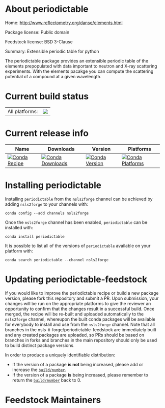 About periodictable
===================

Home: http://www.reflectometry.org/danse/elements.html

Package license: Public domain

Feedstock license: BSD 3-Clause

Summary: Extensible periodic table for python

The periodictable package provides an extensible periodic table
of the elements prepopulated with data important to neutron and
X-ray scattering experiments. With the elements pacakge you can
compute the scattering potential of a compound at a given wavelength.


Current build status
====================


<table><tr><td>All platforms:</td>
    <td>
      <a href="https://dev.azure.com/nsls2forge/nsls2forge/_build/latest?definitionId=193&branchName=master">
        <img src="https://dev.azure.com/nsls2forge/nsls2forge/_apis/build/status/periodictable-feedstock?branchName=master">
      </a>
    </td>
  </tr>
</table>

Current release info
====================

| Name | Downloads | Version | Platforms |
| --- | --- | --- | --- |
| [![Conda Recipe](https://img.shields.io/badge/recipe-periodictable-green.svg)](https://anaconda.org/nsls2forge/periodictable) | [![Conda Downloads](https://img.shields.io/conda/dn/nsls2forge/periodictable.svg)](https://anaconda.org/nsls2forge/periodictable) | [![Conda Version](https://img.shields.io/conda/vn/nsls2forge/periodictable.svg)](https://anaconda.org/nsls2forge/periodictable) | [![Conda Platforms](https://img.shields.io/conda/pn/nsls2forge/periodictable.svg)](https://anaconda.org/nsls2forge/periodictable) |

Installing periodictable
========================

Installing `periodictable` from the `nsls2forge` channel can be achieved by adding `nsls2forge` to your channels with:

```
conda config --add channels nsls2forge
```

Once the `nsls2forge` channel has been enabled, `periodictable` can be installed with:

```
conda install periodictable
```

It is possible to list all of the versions of `periodictable` available on your platform with:

```
conda search periodictable --channel nsls2forge
```




Updating periodictable-feedstock
================================

If you would like to improve the periodictable recipe or build a new
package version, please fork this repository and submit a PR. Upon submission,
your changes will be run on the appropriate platforms to give the reviewer an
opportunity to confirm that the changes result in a successful build. Once
merged, the recipe will be re-built and uploaded automatically to the
`nsls2forge` channel, whereupon the built conda packages will be available for
everybody to install and use from the `nsls2forge` channel.
Note that all branches in the nsls-ii-forge/periodictable-feedstock are
immediately built and any created packages are uploaded, so PRs should be based
on branches in forks and branches in the main repository should only be used to
build distinct package versions.

In order to produce a uniquely identifiable distribution:
 * If the version of a package **is not** being increased, please add or increase
   the [``build/number``](https://conda.io/docs/user-guide/tasks/build-packages/define-metadata.html#build-number-and-string).
 * If the version of a package **is** being increased, please remember to return
   the [``build/number``](https://conda.io/docs/user-guide/tasks/build-packages/define-metadata.html#build-number-and-string)
   back to 0.

Feedstock Maintainers
=====================


